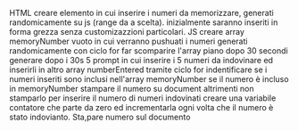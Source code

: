 HTML creare elemento in  cui inserire i numeri da memorizzare, generati randomicamente su js (range da a scelta). inizialmente saranno inseriti in forma grezza senza customizazzioni particolari.
JS creare array memoryNumber vuoto in cui verranno pushuati i numeri generati randomicamente con ciclo for
far scomparire l'array piano dopo 30 secondi
generare dopo i 30s 5 prompt in cui inserire i 5 numeri da indovinare ed inserirli in altro array numberEntered
tramite ciclo for indentificare se i numeri inseriti sono inclusi nell'array memoryNumber
se il numero è incluso in memoryNumber stampare il numero su document altrimenti non stamparlo
per inserire il numero di numeri indovinati creare una variabile contatore che parte da zero ed incrementarla ogni volta che il numero è stato indovianto. Sta,pare numero sul documento
